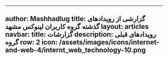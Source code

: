----------
author: Mashhadlug
title: گزارشی از رویدادهای گذشته گروه کاربران لینوکس مشهد
layout: articles
navbar:
  title: گزارشات
  description: رویدادهای قبلی گروه
  row: 2
  icon: /assets/images/icons/internet-and-web-4/internt_web_technology-10.png
----------
